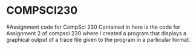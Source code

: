# COMPSCI230

#Assignment code for CompSci 230
Contained in here is the code for Assignment 2 of compsci 230 where I created a program that displays a graphical output of a trace file
given to the program in a particular format.
